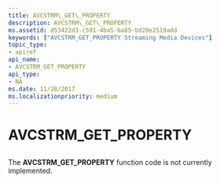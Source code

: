 ```yaml
---
title: AVCSTRM\_GET\_PROPERTY
description: AVCSTRM\_GET\_PROPERTY
ms.assetid: d53422d3-c591-4ba5-ba85-bd20e2519add
keywords: ["AVCSTRM_GET_PROPERTY Streaming Media Devices"]
topic_type:
- apiref
api_name:
- AVCSTRM_GET_PROPERTY
api_type:
- NA
ms.date: 11/28/2017
ms.localizationpriority: medium
---
```


# AVCSTRM\_GET\_PROPERTY


## <span id="ddk_avcstrm_get_property_ks"></span><span id="DDK_AVCSTRM_GET_PROPERTY_KS"></span>


The **AVCSTRM\_GET\_PROPERTY** function code is not currently implemented.

 

 





